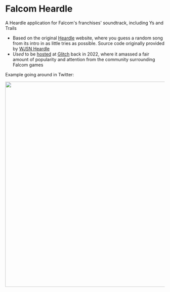 # Falcom Heardle

A Heardle application for Falcom's franchises' soundtrack, including Ys and Trails

- Based on the original [Heardle](https://www.heardle.app) website, where you guess a random song from its intro in as little tries as possible. Source code originally provided by [WJSN Heardle](https://github.com/jeroldcamacho/wjsn-heardle)
- *Used* to be [hosted](https://falcom-heardle.glitch.me) at [Glitch](https://glitch.com/) back in 2022, where it amassed a fair amount of popularity and attention from the community surrounding Falcom games

Example going around in Twitter:

<p align="center">
  <img width="650" src="https://github.com/silvglad/falcom-heardle/assets/73229659/5467783a-680f-4127-afd2-dcd45c61a5b5" />
</p>


